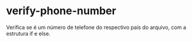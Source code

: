 # verify-phone-number
Verifica se é um número de telefone do respectivo país do arquivo, com a estrutura if e else.
